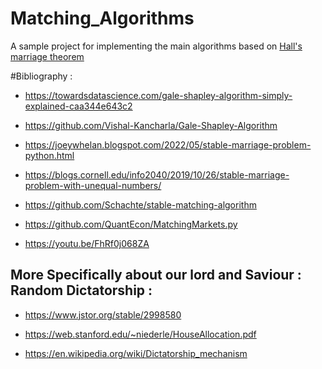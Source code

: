 # Matching_Algorithms
A sample project for implementing the main algorithms based on [Hall's marriage theorem](https://en.wikipedia.org/wiki/Stable_marriage_problem)

#Bibliography :

- https://towardsdatascience.com/gale-shapley-algorithm-simply-explained-caa344e643c2

- https://github.com/Vishal-Kancharla/Gale-Shapley-Algorithm

- https://joeywhelan.blogspot.com/2022/05/stable-marriage-problem-python.html

- https://blogs.cornell.edu/info2040/2019/10/26/stable-marriage-problem-with-unequal-numbers/

- https://github.com/Schachte/stable-matching-algorithm

- https://github.com/QuantEcon/MatchingMarkets.py

- https://youtu.be/FhRf0j068ZA

## More Specifically about our lord and Saviour : Random Dictatorship :

- https://www.jstor.org/stable/2998580

- https://web.stanford.edu/~niederle/HouseAllocation.pdf

- https://en.wikipedia.org/wiki/Dictatorship_mechanism
